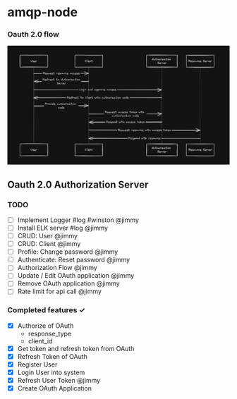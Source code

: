 # amqp-node

### Oauth 2.0 flow
![Alt text](oauth2-flow.png)

## Oauth 2.0 Authorization Server

### TODO
- [ ] Implement Logger #log #winston @jimmy
- [ ] Install ELK server #log @jimmy
- [ ] CRUD: User @jimmy
- [ ] CRUD: Client @jimmy
- [ ] Profile: Change password @jimmy
- [ ] Authenticate: Reset password @jimmy
- [ ] Authorization Flow @jimmy
- [ ] Update / Edit OAuth application @jimmy
- [ ] Remove OAuth application @jimmy
- [ ] Rate limit for api call @jimmy

### Completed features ✓
- [x] Authorize of OAuth
  - response_type
  - client_id
- [x] Get token and refresh token from OAuth
- [x] Refresh Token of OAuth
- [x] Register User
- [x] Login User into system
- [x] Refresh User Token @jimmy
- [x] Create OAuth Application